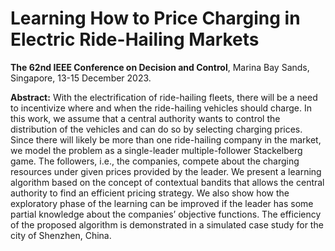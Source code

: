# Learning How to Price Charging in Electric Ride-Hailing Markets

**The 62nd IEEE Conference on Decision and Control**, Marina Bay Sands, Singapore, 13-15 December 2023.

**Abstract:** With the electrification of ride-hailing fleets, there
will be a need to incentivize where and when the ride-hailing
vehicles should charge. In this work, we assume that a central
authority wants to control the distribution of the vehicles and
can do so by selecting charging prices. Since there will likely be
more than one ride-hailing company in the market, we model
the problem as a single-leader multiple-follower Stackelberg
game. The followers, i.e., the companies, compete about the
charging resources under given prices provided by the leader.
We present a learning algorithm based on the concept of
contextual bandits that allows the central authority to find an
efficient pricing strategy. We also show how the exploratory
phase of the learning can be improved if the leader has some
partial knowledge about the companies’ objective functions.
The efficiency of the proposed algorithm is demonstrated in a
simulated case study for the city of Shenzhen, China. 

